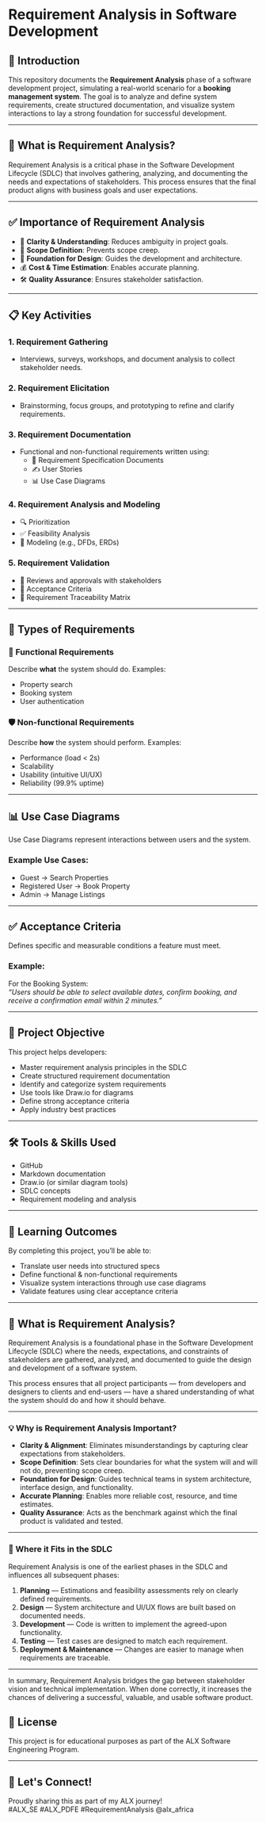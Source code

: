 # Requirement Analysis in Software Development

## 📌 Introduction
This repository documents the **Requirement Analysis** phase of a software development project, simulating a real-world scenario for a **booking management system**. The goal is to analyze and define system requirements, create structured documentation, and visualize system interactions to lay a strong foundation for successful development.

---

## 📖 What is Requirement Analysis?
Requirement Analysis is a critical phase in the Software Development Lifecycle (SDLC) that involves gathering, analyzing, and documenting the needs and expectations of stakeholders. This process ensures that the final product aligns with business goals and user expectations.

---

## ✅ Importance of Requirement Analysis
- 🎯 **Clarity & Understanding**: Reduces ambiguity in project goals.
- 🧭 **Scope Definition**: Prevents scope creep.
- 🧱 **Foundation for Design**: Guides the development and architecture.
- 💰 **Cost & Time Estimation**: Enables accurate planning.
- 🛠️ **Quality Assurance**: Ensures stakeholder satisfaction.

---

## 📋 Key Activities

### 1. Requirement Gathering
- Interviews, surveys, workshops, and document analysis to collect stakeholder needs.

### 2. Requirement Elicitation
- Brainstorming, focus groups, and prototyping to refine and clarify requirements.

### 3. Requirement Documentation
- Functional and non-functional requirements written using:
  - 📄 Requirement Specification Documents
  - ✍️ User Stories
  - 📊 Use Case Diagrams

### 4. Requirement Analysis and Modeling
- 🔍 Prioritization
- ✅ Feasibility Analysis
- 📐 Modeling (e.g., DFDs, ERDs)

### 5. Requirement Validation
- 🧾 Reviews and approvals with stakeholders
- 📌 Acceptance Criteria
- 🔗 Requirement Traceability Matrix

---

## 🧩 Types of Requirements

### 🔧 Functional Requirements
Describe **what** the system should do.
Examples:
- Property search
- Booking system
- User authentication

### 🛡️ Non-functional Requirements
Describe **how** the system should perform.
Examples:
- Performance (load < 2s)
- Scalability
- Usability (intuitive UI/UX)
- Reliability (99.9% uptime)

---

## 📊 Use Case Diagrams
Use Case Diagrams represent interactions between users and the system.

### Example Use Cases:
- Guest → Search Properties
- Registered User → Book Property
- Admin → Manage Listings

---

## ✅ Acceptance Criteria
Defines specific and measurable conditions a feature must meet.

### Example:
For the Booking System:  
*“Users should be able to select available dates, confirm booking, and receive a confirmation email within 2 minutes.”*

---

## 🎯 Project Objective
This project helps developers:
- Master requirement analysis principles in the SDLC
- Create structured requirement documentation
- Identify and categorize system requirements
- Use tools like Draw.io for diagrams
- Define strong acceptance criteria
- Apply industry best practices

---

## 🛠️ Tools & Skills Used
- GitHub
- Markdown documentation
- Draw.io (or similar diagram tools)
- SDLC concepts
- Requirement modeling and analysis

---

## 🧠 Learning Outcomes
By completing this project, you’ll be able to:
- Translate user needs into structured specs
- Define functional & non-functional requirements
- Visualize system interactions through use case diagrams
- Validate features using clear acceptance criteria

---

## 📘 What is Requirement Analysis?

Requirement Analysis is a foundational phase in the Software Development Lifecycle (SDLC) where the needs, expectations, and constraints of stakeholders are gathered, analyzed, and documented to guide the design and development of a software system.

This process ensures that all project participants — from developers and designers to clients and end-users — have a shared understanding of what the system should do and how it should behave.

---

### 💡 Why is Requirement Analysis Important?

- **Clarity & Alignment**: Eliminates misunderstandings by capturing clear expectations from stakeholders.
- **Scope Definition**: Sets clear boundaries for what the system will and will not do, preventing scope creep.
- **Foundation for Design**: Guides technical teams in system architecture, interface design, and functionality.
- **Accurate Planning**: Enables more reliable cost, resource, and time estimates.
- **Quality Assurance**: Acts as the benchmark against which the final product is validated and tested.

---

### 🔄 Where it Fits in the SDLC

Requirement Analysis is one of the earliest phases in the SDLC and influences all subsequent phases:
1. **Planning** — Estimations and feasibility assessments rely on clearly defined requirements.
2. **Design** — System architecture and UI/UX flows are built based on documented needs.
3. **Development** — Code is written to implement the agreed-upon functionality.
4. **Testing** — Test cases are designed to match each requirement.
5. **Deployment & Maintenance** — Changes are easier to manage when requirements are traceable.

---

In summary, Requirement Analysis bridges the gap between stakeholder vision and technical implementation. When done correctly, it increases the chances of delivering a successful, valuable, and usable software product.


## 📎 License
This project is for educational purposes as part of the ALX Software Engineering Program.

---

## 💬 Let's Connect!
Proudly sharing this as part of my ALX journey!  
#ALX_SE #ALX_PDFE #RequirementAnalysis @alx_africa



